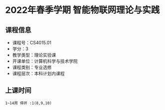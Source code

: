 # 2022年春季学期 智能物联网理论与实践 






## 课程信息

- 课程号：CS4015.01
- 学分：3
- 教学类型：理论实验课
- 开课单位：计算机科学与技术学院
- 课程类别：专业选修
- 课程层次：本科计划内课程

## 上课时间

```
1~14周 停开 :1(8,9,10)
```

